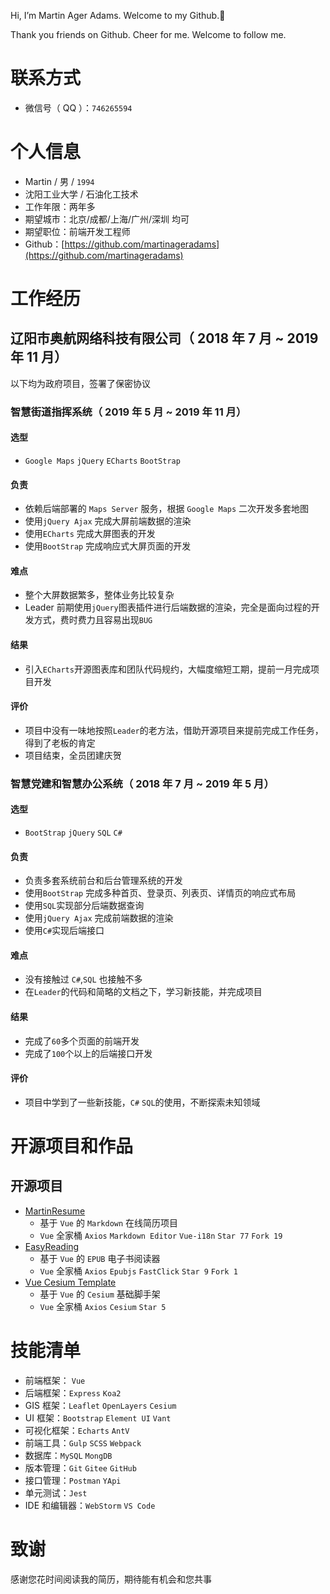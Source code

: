 Hi, I’m Martin Ager Adams. Welcome to my Github.👋

Thank you friends on Github. Cheer for me. Welcome to follow me. 

# 联系方式

*   微信号（ QQ ）：`746265594`

# 个人信息

*   Martin / 男 / `1994`
*   沈阳工业大学 / 石油化工技术
*   工作年限：两年多
*   期望城市：北京/成都/上海/广州/深圳 均可
*   期望职位：前端开发工程师
*   Github：[https://github.com/martinageradams](https://github.com/martinageradams)

# 工作经历

## 辽阳市奥航网络科技有限公司（ 2018 年 7 月 ~ 2019 年 11 月）

以下均为政府项目，签署了保密协议

### 智慧街道指挥系统（ 2019 年 5 月 ~ 2019 年 11 月）

#### 选型

*   `Google Maps` `jQuery` `ECharts` `BootStrap`

#### 负责

*   依赖后端部署的 `Maps Server` 服务，根据 `Google Maps` 二次开发多套地图
*   使用`jQuery Ajax` 完成大屏前端数据的渲染
*   使用`ECharts` 完成大屏图表的开发
*   使用`BootStrap` 完成响应式大屏页面的开发

#### 难点

*   整个大屏数据繁多，整体业务比较复杂
*   Leader 前期使用`jQuery`图表插件进行后端数据的渲染，完全是面向过程的开发方式，费时费力且容易出现`BUG`

#### 结果

*   引入`ECharts`开源图表库和团队代码规约，大幅度缩短工期，提前一月完成项目开发

#### 评价

*   项目中没有一味地按照`Leader`的老方法，借助开源项目来提前完成工作任务，得到了老板的肯定
*   项目结束，全员团建庆贺

### 智慧党建和智慧办公系统（ 2018 年 7 月 ~ 2019 年 5 月）

#### 选型

*   `BootStrap` `jQuery` `SQL` `C#`

#### 负责

*   负责多套系统前台和后台管理系统的开发
*   使用`BootStrap` 完成多种首页、登录页、列表页、详情页的响应式布局
*   使用`SQL`实现部分后端数据查询
*   使用`jQuery Ajax` 完成前端数据的渲染
*   使用`C#`实现后端接口

#### 难点

*   没有接触过 `C#`,`SQL` 也接触不多
*   在`Leader`的代码和简略的文档之下，学习新技能，并完成项目

#### 结果

*   完成了`60`多个页面的前端开发
*   完成了`100`个以上的后端接口开发

#### 评价

*   项目中学到了一些新技能，`C#` `SQL`的使用，不断探索未知领域

# 开源项目和作品

## 开源项目

*   [MartinResume](https://github.com/1024-cool/MartinResume)
    *   基于 `Vue` 的 `Markdown` 在线简历项目
    *   `Vue` 全家桶 `Axios` `Markdown Editor` `Vue-i18n` `Star 77` `Fork 19`
*   [EasyReading](https://github.com/martinageradams/EasyReading)
    *   基于 `Vue` 的 `EPUB` 电子书阅读器
    *   `Vue` 全家桶 `Axios` `Epubjs` `FastClick` `Star 9` `Fork 1`
*   [Vue Cesium Template](https://github.com/martinageradams/vue-cesium-example)
    *   基于 `Vue` 的 `Cesium` 基础脚手架
    *   `Vue` 全家桶 `Axios` `Cesium` `Star 5`

# 技能清单

*   前端框架： `Vue`
*   后端框架：`Express` `Koa2`
*   GIS 框架：`Leaflet` `OpenLayers` `Cesium`
*   UI 框架：`Bootstrap` `Element UI` `Vant`
*   可视化框架：`Echarts` `AntV`
*   前端工具：`Gulp` `SCSS` `Webpack`
*   数据库：`MySQL` `MongDB`
*   版本管理：`Git` `Gitee` `GitHub`
*   接口管理：`Postman` `YApi`
*   单元测试：`Jest`
*   IDE 和编辑器：`WebStorm` `VS Code`

# 致谢

感谢您花时间阅读我的简历，期待能有机会和您共事
